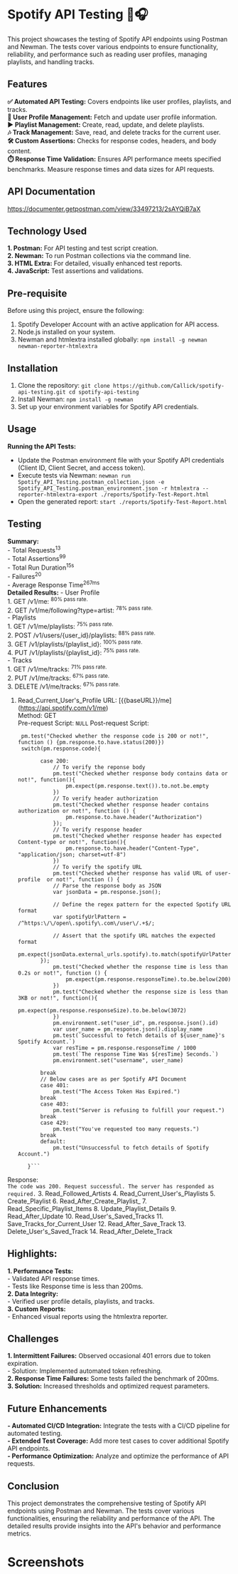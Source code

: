 # Spotify API Testing 🎵🎧
This project showcases the testing of Spotify API endpoints using Postman and Newman. The tests cover various endpoints to ensure functionality, reliability, and performance such as reading user profiles, managing playlists, and handling tracks.
## Features
**✅ Automated API Testing:** Covers endpoints like user profiles, playlists, and tracks. <br>
**👥 User Profile Management:** Fetch and update user profile information. <br>
**▶️ Playlist Management:** Create, read, update, and delete playlists. <br>
**🎶 Track Management:** Save, read, and delete tracks for the current user. <br>
**🛠️ Custom Assertions:** Checks for response codes, headers, and body content. <br>
**⏱️ Response Time Validation:** Ensures API performance meets specified benchmarks. Measure response times and data sizes for API requests.
## API Documentation
https://documenter.getpostman.com/view/33497213/2sAYQiB7aX
## Technology Used
  **1. Postman:** For API testing and test script creation. <br>
  **2. Newman:** To run Postman collections via the command line. <br>
  **3. HTML Extra:** For detailed, visually enhanced test reports. <br>
  **4. JavaScript:** Test assertions and validations. <br>
## Pre-requisite
Before using this project, ensure the following:
  1. Spotify Developer Account with an active application for API access.
  2. Node.js installed on your system.
  3. Newman and htmlextra installed globally:
     `npm install -g newman newman-reporter-htmlextra`
## Installation
 1. Clone the repository:
`git clone https://github.com/Callick/spotify-api-testing.git
cd spotify-api-testing` <br>
 2. Install Newman:
`npm install -g newman` <br>
 3. Set up your environment variables for Spotify API credentials.
## Usage
 **Running the API Tests:**
   - Update the Postman environment file with your Spotify API credentials (Client ID, Client Secret, and access token).
   - Execute tests via Newman:
     `newman run Spotify_API_Testing.postman_collection.json -e Spotify_API_Testing.postman_environment.json -r htmlextra --reporter-htmlextra-export ./reports/Spotify-Test-Report.html`
   - Open the generated report:
     `start ./reports/Spotify-Test-Report.html`
## Testing
  **Summary:** <br>
    - Total Requests<sup>13</sup>  
    - Total Assertions<sup>99</sup>  
    - Total Run Duration<sup>15s</sup>  
    - Failures<sup>20</sup>  
    - Average Response Time<sup>267ms</sup>  
  **Detailed Results:**
    - User Profile<br>
        1. GET /v1/me: <sup>80% pass rate.</sup><br>
        2. GET /v1/me/following?type=artist: <sup>78% pass rate.</sup><br>
    - Playlists<br>
        1. GET /v1/me/playlists: <sup>75% pass rate.</sup><br>
        2. POST /v1/users/{user_id}/playlists: <sup>88% pass rate.</sup><br>
        3. GET /v1/playlists/{playlist_id}: <sup>100% pass rate.</sup><br>
        4. PUT /v1/playlists/{playlist_id}: <sup>75% pass rate.</sup><br>
    - Tracks<br>
        1. GET /v1/me/tracks: <sup>71% pass rate.</sup><br>
        2. PUT /v1/me/tracks: <sup>67% pass rate.</sup><br>
        3. DELETE /v1/me/tracks: <sup>67% pass rate.</sup><br>
1. Read_Current_User's_Profile
   URL: [{{baseURL}}/me] (https://api.spotify.com/v1/me)<br>
   Method: GET<br>
   Pre-request Script: `NULL`
   Post-request Script:<br>
   ```
    pm.test("Checked whether the response code is 200 or not!", function () {pm.response.to.have.status(200)})
    switch(pm.response.code){

          case 200:
              // To verify the reponse body
              pm.test("Checked whether response body contains data or not!", function(){
                  pm.expect(pm.response.text()).to.not.be.empty
              })
              // To verify header authorization
              pm.test("Checked whether response header contains authorization or not!", function () {
                  pm.response.to.have.header("Authorization")
              });
              // To verify response header
              pm.test("Checked whether response header has expected Content-type or not!", function(){
                  pm.response.to.have.header("Content-Type", "application/json; charset=utf-8")
              })
              // To verify the spotify URL
              pm.test("Checked whether response has valid URL of user-profile  or not!", function () {
              // Parse the response body as JSON
              var jsonData = pm.response.json();
              
              // Define the regex pattern for the expected Spotify URL format
              var spotifyUrlPattern = /^https:\/\/open\.spotify\.com\/user\/.+$/;
              
              // Assert that the spotify URL matches the expected format
              pm.expect(jsonData.external_urls.spotify).to.match(spotifyUrlPattern);
          });
              pm.test("Checked whether the response time is less than 0.2s or not!", function () {
                  pm.expect(pm.response.responseTime).to.be.below(200)
              })
              pm.test("Checked whether the response size is less than 3KB or not!", function(){
                  pm.expect(pm.response.responseSize).to.be.below(3072)
              })
              pm.environment.set("user_id", pm.response.json().id)
              var user_name = pm.response.json().display_name
              pm.test(`Successful to fetch details of ${user_name}'s Spotify Account.`)
              var resTime = pm.response.responseTime / 1000
              pm.test(`The response Time Was ${resTime} Seconds.`)
              pm.environment.set("username", user_name)
      
          break
          // Below cases are as per Spotify API Document
          case 401:
              pm.test("The Access Token Has Expired.")
          break
          case 403:
              pm.test("Server is refusing to fulfill your request.")
          break
          case 429:
              pm.test("You've requested too many requests.")
          break
          default:
              pm.test("Unsuccessful to fetch details of Spotify Account.")
      
      }```

Response:<br>
```The code was 200. Request successful. The server has responded as required.```
3. Read_Followed_Artists
4. Read_Current_User's_Playlists
5. Create_Playlist
6. Read_After_Create_Playlist_
7. Read_Specific_Playlist_Items
8. Update_Playlist_Details
9. Read_After_Update
10. Read_User's_Saved_Tracks
11. Save_Tracks_for_Current_User
12. Read_After_Save_Track
13. Delete_User's_Saved_Track
14. Read_After_Delete_Track
## Highlights:
  **1. Performance Tests:** <br>
       - Validated API response times.<br>
       - Tests like Response time is less than 200ms.<br>
  **2. Data Integrity:** <br>
       - Verified user profile details, playlists, and tracks.<br>
  **3. Custom Reports:** <br>
       - Enhanced visual reports using the htmlextra reporter.<br>
## Challenges
**1. Intermittent Failures:** Observed occasional 401 errors due to token expiration.<br>
       - Solution: Implemented automated token refreshing.<br>
**2. Response Time Failures:** Some tests failed the benchmark of 200ms.<br>
**3. Solution:** Increased thresholds and optimized request parameters.<br>
## Future Enhancements
**- Automated CI/CD Integration:** Integrate the tests with a CI/CD pipeline for automated testing.<br>
**- Extended Test Coverage:** Add more test cases to cover additional Spotify API endpoints.<br>
**- Performance Optimization:** Analyze and optimize the performance of API requests.<br>
## Conclusion
This project demonstrates the comprehensive testing of Spotify API endpoints using Postman and Newman. The tests cover various functionalities, ensuring the reliability and performance of the API. The detailed results provide insights into the API's behavior and performance metrics.
# Screenshots
